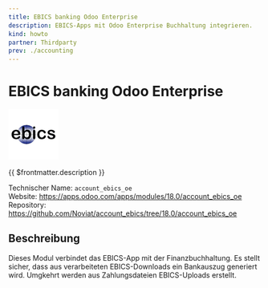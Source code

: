```yaml
---
title: EBICS banking Odoo Enterprise
description: EBICS-Apps mit Odoo Enterprise Buchhaltung integrieren.
kind: howto
partner: Thirdparty
prev: ./accounting
---
```


# EBICS banking Odoo Enterprise

![](attachments/icons_odoo_ebics.png)

{{ $frontmatter.description }}

Technischer Name: `account_ebics_oe`\
Website: <https://apps.odoo.com/apps/modules/18.0/account_ebics_oe>\
Repository: <https://github.com/Noviat/account_ebics/tree/18.0/account_ebics_oe>

## Beschreibung

Dieses Modul verbindet das EBICS-App mit der Finanzbuchhaltung. Es stellt sicher, dass aus verarbeiteten EBICS-Downloads ein Bankauszug generiert wird. Umgkehrt werden aus Zahlungsdateien EBICS-Uploads erstellt.
